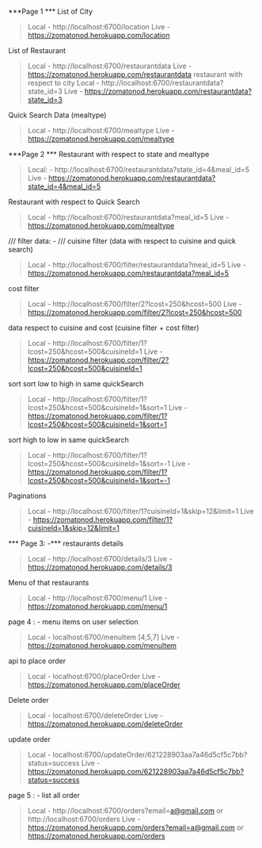 ***Page 1 ***
List of City 
>    Local - http://localhost:6700/location
>    Live - https://zomatonod.herokuapp.com/location

List of Restaurant
>    Local - http://localhost:6700/restaurantdata
>    Live - https://zomatonod.herokuapp.com/restaurantdata
restaurant with respect to city
>    Local - http://localhost:6700/restaurantdata?state_id=3
>    Live - https://zomatonod.herokuapp.com/restaurantdata?state_id=3

Quick Search Data (mealtype)
>    Local - http://localhost:6700/mealtype
>    Live - https://zomatonod.herokuapp.com/mealtype


***Page 2 ***
Restaurant with respect to state and mealtype
> Local: - http://localhost:6700/restaurantdata?state_id=4&meal_id=5
> Live - https://zomatonod.herokuapp.com/restaurantdata?state_id=4&meal_id=5

Restaurant with respect to Quick Search
> Local - http://localhost:6700/restaurantdata?meal_id=5
> Live - https://zomatonod.herokuapp.com/mealtype

/// filter data: - ///
cuisine filter (data with respect to cuisine and quick search)
> Local - http://localhost:6700/filter/restaurantdata?meal_id=5
> Live - https://zomatonod.herokuapp.com/restaurantdata?meal_id=5

cost filter
> Local - http://localhost:6700/filter/2?lcost=250&hcost=500
> Live - https://zomatonod.herokuapp.com/filter/2?lcost=250&hcost=500

data respect to cuisine and cost (cuisine filter + cost filter)
> Local - http://localhost:6700/filter/1?lcost=250&hcost=500&cuisineId=1
> Live - https://zomatonod.herokuapp.com/filter/2?lcost=250&hcost=500&cuisineId=1

sort sort low to high in same quickSearch
> Local - http://localhost:6700/filter/1?lcost=250&hcost=500&cuisineId=1&sort=1
> Live - https://zomatonod.herokuapp.com/filter/1?lcost=250&hcost=500&cuisineId=1&sort=1

sort high to low in same quickSearch
> Local - http://localhost:6700/filter/1?lcost=250&hcost=500&cuisineId=1&sort=-1
> Live - https://zomatonod.herokuapp.com/filter/1?lcost=250&hcost=500&cuisineId=1&sort=-1

Paginations
> Local - http://localhost:6700/filter/1?cuisineId=1&skip=12&limit=1
> Live - https://zomatonod.herokuapp.com/filter/1?cuisineId=1&skip=12&limit=1

*** Page 3: -***
restaurants details
> Local - http://localhost:6700/details/3
> Live - https://zomatonod.herokuapp.com/details/3

Menu of that restaurants 
> Local - http://localhost:6700/menu/1
> Live - https://zomatonod.herokuapp.com/menu/1

page 4 : -
menu items on user selection
> Local - localhost:6700/menuItem 
        [4,5,7]
> Live - https://zomatonod.herokuapp.com/menuItem 


api to place order
> Local - localhost:6700/placeOrder
> Live - https://zomatonod.herokuapp.com/placeOrder 

Delete order
> Local - localhost:6700/deleteOrder
> Live - https://zomatonod.herokuapp.com/deleteOrder

update order
> Local - localhost:6700/updateOrder/621228903aa7a46d5cf5c7bb?status=success
> Live - https://zomatonod.herokuapp.com/621228903aa7a46d5cf5c7bb?status=success


page 5 : -
list all order 
> Local - http://localhost:6700/orders?email=a@gmail.com or http://localhost:6700/orders
> Live - https://zomatonod.herokuapp.com/orders?email=a@gmail.com or https://zomatonod.herokuapp.com/orders


